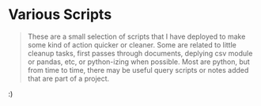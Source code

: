 # Various Scripts

> These are a small selection of scripts that I have deployed to make some kind of action quicker or cleaner. Some are related to little cleanup tasks, first passes through documents, deplying csv module or pandas, etc, or python-izing when possible. Most are python, but from time to time, there may be useful query scripts or notes added that are part of a project. 

:) 

